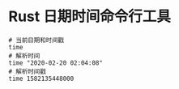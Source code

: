 # Rust 日期时间命令行工具

```
# 当前日期和时间戳
time
# 解析时间
time "2020-02-20 02:04:08"
# 解析时间戳
time 1582135448000
```